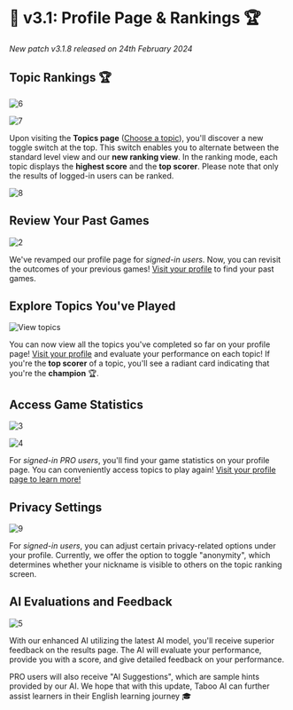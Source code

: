# 🥇 v3.1: Profile Page & Rankings 🏆

_New patch v3.1.8 released on 24th February 2024_

## Topic Rankings 🏆

![6](https://github.com/xmliszt/resources/blob/main/taboo-ai/images/v300/v3-1-15-1.png?raw=true)

![7](https://github.com/xmliszt/resources/blob/main/taboo-ai/images/v300/v3-1-15-2.png?raw=true)

Upon visiting the **Topics page** ([Choose a topic](/levels)), you'll discover a new toggle switch at the top. This switch enables you to alternate between the standard level view and our **new ranking view**. In the ranking mode, each topic displays the **highest score** and the **top scorer**. Please note that only the results of logged-in users can be ranked.

![8](https://github.com/xmliszt/resources/blob/main/taboo-ai/images/v300/v3-1-1-3.png?raw=true)

## Review Your Past Games

![2](https://github.com/xmliszt/resources/blob/main/taboo-ai/images/v300/v3-1-0-2.png?raw=true)

We've revamped our profile page for _signed-in users_. Now, you can revisit the outcomes of your previous games! [Visit your profile](/profile) to find your past games.

## Explore Topics You've Played

![View topics](https://github.com/xmliszt/resources/blob/main/taboo-ai/images/v300/v3-1-2-1.png?raw=true)

You can now view all the topics you've completed so far on your profile page! [Visit your profile](/profile) and evaluate your performance on each topic! If you're the **top scorer** of a topic, you'll see a radiant card indicating that you're the **champion** 🏆.

## Access Game Statistics

![3](https://github.com/xmliszt/resources/blob/main/taboo-ai/images/v300/v3-1-0-3.png?raw=true)

![4](https://github.com/xmliszt/resources/blob/main/taboo-ai/images/v300/v3-1-0-4.png?raw=true)

For _signed-in PRO users_, you'll find your game statistics on your profile page. You can conveniently access topics to play again! [Visit your profile page to learn more!](/profile)

## Privacy Settings

![9](https://github.com/xmliszt/resources/blob/main/taboo-ai/images/v300/v3-1-1-4.png?raw=true)

For _signed-in users_, you can adjust certain privacy-related options under your profile. Currently, we offer the option to toggle "anonymity", which determines whether your nickname is visible to others on the topic ranking screen.

## AI Evaluations and Feedback

![5](https://github.com/xmliszt/resources/blob/main/taboo-ai/images/v300/v3-1-15-3.png?raw=true)

With our enhanced AI utilizing the latest AI model, you'll receive superior feedback on the results page. The AI will evaluate your performance, provide you with a score, and give detailed feedback on your performance.

PRO users will also receive "AI Suggestions", which are sample hints provided by our AI. We hope that with this update, Taboo AI can further assist learners in their English learning journey 🎓